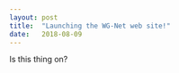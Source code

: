 ```yaml
---
layout: post
title:  "Launching the WG-Net web site!"
date:   2018-08-09
---
```


Is this thing on?
